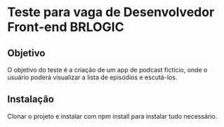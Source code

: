 # Teste para vaga de Desenvolvedor Front-end BRLOGIC

## Objetivo
O objetivo do teste é a criação de um app de podcast fictício, onde o usuário poderá visualizar a lista de episódios e escutá-los.

## Instalação
Clonar o projeto e instalar com npm install para instalar tudo necessário.